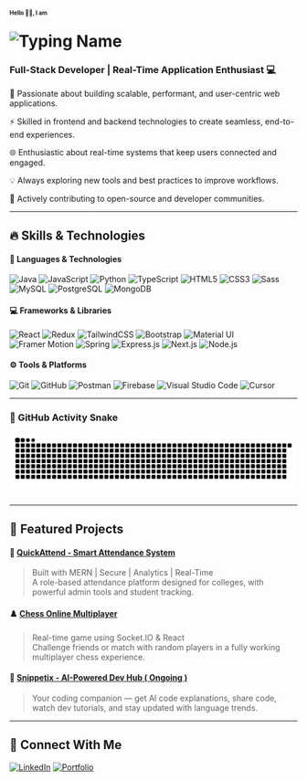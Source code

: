 <p align="left" style="display: flex; align-items: center;">
  <h1><p style="font-size: 10px; color:ffd5ab ; font-weight: bold; line-height: 40px;">Hello 👋🏻, I am</p>
  <img 
    src="https://readme-typing-svg.demolab.com?font=Fira+Code&weight=500&size=24&pause=1000&color=fce2c7&right=false&vCenter=true&width=250&height=40&lines=Jash+Gusani+!!" 
    alt="Typing Name" 
    style="vertical-align: middle;"
  /></h1>
</p>

### Full-Stack Developer | Real-Time Application Enthusiast 💻

🚀 Passionate about building scalable, performant, and user-centric web applications.  

⚡ Skilled in frontend and backend technologies to create seamless, end-to-end experiences.  

🌐 Enthusiastic about real-time systems that keep users connected and engaged.  

💡 Always exploring new tools and best practices to improve workflows.  

🤝 Actively contributing to open-source and developer communities.

---

## 🔥 Skills & Technologies

#### 🚀 Languages & Technologies
![Java](https://img.shields.io/badge/Java-red?style=for-the-badge&logo=openjdk&logoColor=white)
![JavaScript](https://img.shields.io/badge/JavaScript-fadf16?style=for-the-badge&logo=javascript&logoColor=black)
![Python](https://img.shields.io/badge/Python-071121?style=for-the-badge&logo=python&logoColor=white)
![TypeScript](https://img.shields.io/badge/TypeScript-3178C6?style=for-the-badge&logo=typescript&logoColor=white)
![HTML5](https://img.shields.io/badge/HTML5-E34F26?style=for-the-badge&logo=html5&logoColor=white)
![CSS3](https://img.shields.io/badge/CSS3-1572B6?style=for-the-badge&logo=css3&logoColor=white)
![Sass](https://img.shields.io/badge/Sass-CC6699?style=for-the-badge&logo=sass&logoColor=white)
![MySQL](https://img.shields.io/badge/MySQL-005C84?style=for-the-badge&logo=mysql&logoColor=white)
![PostgreSQL](https://img.shields.io/badge/PostgreSQL-336791?style=for-the-badge&logo=postgresql&logoColor=white)
![MongoDB](https://img.shields.io/badge/MongoDB-4EA94B?style=for-the-badge&logo=mongodb&logoColor=white)

#### 💻 Frameworks & Libraries
![React](https://img.shields.io/badge/React-61DAFB?style=for-the-badge&logo=react&logoColor=black)
![Redux](https://img.shields.io/badge/Redux-764ABC?style=for-the-badge&logo=redux&logoColor=white)
![TailwindCSS](https://img.shields.io/badge/TailwindCSS-803203?style=for-the-badge&logo=tailwind-css&logoColor=white)
![Bootstrap](https://img.shields.io/badge/Bootstrap-7952B3?style=for-the-badge&logo=bootstrap&logoColor=white)
![Material UI](https://img.shields.io/badge/MUI-007FFF?style=for-the-badge&logo=mui&logoColor=white)
![Framer Motion](https://img.shields.io/badge/Framer_Motion-fff870?style=for-the-badge&logo=framer&logoColor=white)
![Spring](https://img.shields.io/badge/Spring-6DB33F?style=for-the-badge&logo=spring&logoColor=white)
![Express.js](https://img.shields.io/badge/Express.js-000000?style=for-the-badge&logo=express&logoColor=white)
![Next.js](https://img.shields.io/badge/Next.js-000000?style=for-the-badge&logo=next.js&logoColor=white)
![Node.js](https://img.shields.io/badge/Node.js-3C873A?style=for-the-badge&logo=node.js&logoColor=white)


#### ⚙️ Tools & Platforms
![Git](https://img.shields.io/badge/Git-F05032?style=for-the-badge&logo=git&logoColor=white)
![GitHub](https://img.shields.io/badge/GitHub-181717?style=for-the-badge&logo=github&logoColor=white)
![Postman](https://img.shields.io/badge/Postman-FF6C37?style=for-the-badge&logo=postman&logoColor=white)
![Firebase](https://img.shields.io/badge/Firebase-ff7b00?style=for-the-badge&logo=firebase&logoColor=black)
![Visual Studio Code](https://img.shields.io/badge/VS_Code-007ACC?style=for-the-badge&logo=visual-studio-code&logoColor=white)
![Cursor](https://img.shields.io/badge/Cursor_IDE-181717?style=for-the-badge&logo=cursor&logoColor=white)

---

### 🐍 GitHub Activity Snake

<p align="left">
  <picture>
    <source media="(prefers-color-scheme: dark)" srcset="https://raw.githubusercontent.com/Jashgusani123/Jashgusani123/output/github-snake-dark.svg" />
    <source media="(prefers-color-scheme: light)" srcset="https://raw.githubusercontent.com/Jashgusani123/Jashgusani123/output/github-snake.svg" />
    <img alt="github-snake" src="https://raw.githubusercontent.com/Jashgusani123/Jashgusani123/output/github-snake.svg" />
  </picture>
</p>

---

## 📌 Featured Projects

#### 🚀 [QuickAttend - Smart Attendance System](https://attendance-system-gold-six.vercel.app/)
> Built with MERN | Secure | Analytics | Real-Time  
> A role-based attendance platform designed for colleges, with powerful admin tools and student tracking.

#### ♟️ [Chess Online Multiplayer](https://chess-t0e4.onrender.com/)
> Real-time game using Socket.IO & React  
> Challenge friends or match with random players in a fully working multiplayer chess experience.

#### 🧠 [Snippetix - AI-Powered Dev Hub ( Ongoing )](https://github.com/Jashgusani123/Snippetix)
> Your coding companion — get AI code explanations, share code, watch dev tutorials, and stay updated with language trends.
---
## 🔗 Connect With Me

[![LinkedIn](https://img.shields.io/badge/LinkedIn-blue?style=for-the-badge&logo=linkedin&logoColor=black)](https://www.linkedin.com/in/gusanijash91)    [![Portfolio](https://img.shields.io/badge/Portfolio-orange?style=for-the-badge&logo=about-dot-me&logoColor=white)](https://portfolio-m9cb.vercel.app/)
